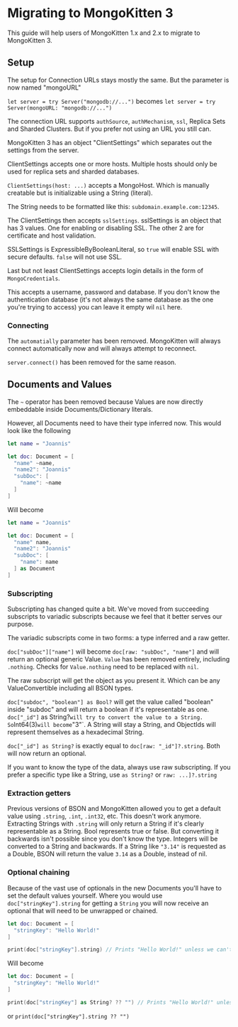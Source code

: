 # Migrating to MongoKitten 3

This guide will help users of MongoKitten 1.x and 2.x to migrate to MongoKitten 3.

## Setup

The setup for Connection URLs stays mostly the same. But the parameter is now named "mongoURL"

`let server = try Server("mongodb://...")` becomes `let server = try Server(mongoURL: "mongodb://...")`

The connection URL supports `authSource`, `authMechanism`, `ssl`, Replica Sets and Sharded Clusters. But if you prefer not using an URL you still can.

MongoKitten 3 has an object "ClientSettings" which separates out the settings from the server.

ClientSettings accepts one or more hosts. Multiple hosts should only be used for replica sets and sharded databases.

`ClientSettings(host: ...)` accepts a MongoHost. Which is manually creatable but is initializable using a String (literal).

The String needs to be formatted like this:
`subdomain.example.com:12345`.

The ClientSettings then accepts `sslSettings`. sslSettings is an object that has 3 values. One for enabling or disabling SSL. The other 2 are for certificate and host validation.

SSLSettings is ExpressibleByBooleanLiteral, so `true` will enable SSL with secure defaults. `false` will not use SSL.

Last but not least ClientSettings accepts login details in the form of `MongoCredentials`.

This accepts a username, password and database. If you don't know the authentication database (it's not always the same database as the one you're trying to access) you can leave it empty wil `nil` here.

### Connecting 

The `automatially` parameter has been removed. MongoKitten will always connect automatically now and will always attempt to reconnect.

`server.connect()` has been removed for the same reason.

## Documents and Values

The `~` operator has been removed because Values are now directly embeddable inside Documents/Dictionary literals.

However, all Documents need to have their type inferred now. This would look like the following

```swift
let name = "Joannis"

let doc: Document = [
  "name" ~name,
  "name2": "Joannis"
  "subDoc": [
    "name": ~name
  ]
]
```

Will become

```swift
let name = "Joannis"

let doc: Document = [
  "name" name,
  "name2": "Joannis"
  "subDoc": [
    "name": name
  ] as Document
]
```

### Subscripting

Subscripting has changed quite a bit. We've moved from succeeding subscripts to variadic subscripts because we feel that it better serves our purpose.

The variadic subscripts come in two forms: a type inferred and a raw getter.

`doc["subDoc"]["name"]` will become `doc[raw: "subDoc", "name"]` and will return an optional generic Value.
`Value` has been removed entirely, including `.nothing`. Checks for `Value.nothing` need to be replaced with `nil`.

The raw subscript will get the object as you present it. Which can be any ValueConvertible including all BSON types.

`doc["subdoc", "boolean"] as Bool?` will get the value called "boolean" inside "subdoc" and will return a boolean if it's representable as one.
`doc["_id"]` as String?` will try to convert the value to a String. So `Int64(3)` will become `"3"`. A String will stay a String, and ObjectIds will represent themselves as a hexadecimal String.

`doc["_id"] as String?` is exactly equal to `doc[raw: "_id"]?.string`. Both will now return an optional.

If you want to know the type of the data, always use raw subscripting. If you prefer a specific type like a String, use `as String?` or `raw: ...]?.string`

### Extraction getters

Previous versions of BSON and MongoKitten allowed you to get a default value using `.string`, `.int`, `.int32`, etc. This doesn't work anymore. Extracting Strings with `.string` will only return a String if it's clearly representable as a String. Bool represents true or false. But converting it backwards isn't possible since you don't know the type. Integers will be converted to a String and backwards. If a String like `"3.14"` is requested as a Double, BSON will return the value `3.14` as a Double, instead of nil.

### Optional chaining

Because of the vast use of optionals in the new Documents you'll have to set the default values yourself.
Where you would use `doc["stringKey"].string` for getting a `String` you will now receive an optional that will need to be unwrapped or chained. 

```swift
let doc: Document = [
  "stringKey": "Hello World!"
]

print(doc["stringKey"].string) // Prints "Hello World!" unless we can't find a String. Then it will print ""
```

Will become

```swift
let doc: Document = [
  "stringKey": "Hello World!"
]

print(doc["stringKey"] as String? ?? "") // Prints "Hello World!" unless we can't find a String. Then it will print ""
```

or `print(doc["stringKey"].string ?? "")`